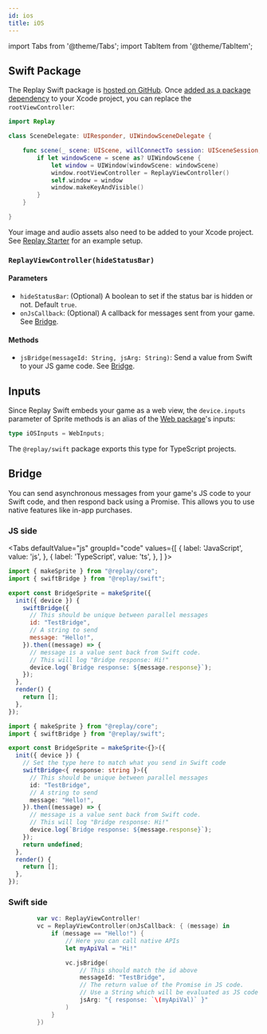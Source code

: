 ```yaml
---
id: ios
title: iOS
---
```


import Tabs from '@theme/Tabs';
import TabItem from '@theme/TabItem';

## Swift Package

The Replay Swift package is [hosted on GitHub](https://github.com/edbentley/replay-swift). Once [added as a package dependency](https://developer.apple.com/documentation/xcode/adding_package_dependencies_to_your_app) to your Xcode project, you can replace the `rootViewController`:

```swift {1,8}
import Replay

class SceneDelegate: UIResponder, UIWindowSceneDelegate {

    func scene(_ scene: UIScene, willConnectTo session: UISceneSession, options connectionOptions: UIScene.ConnectionOptions) {
        if let windowScene = scene as? UIWindowScene {
            let window = UIWindow(windowScene: windowScene)
            window.rootViewController = ReplayViewController()
            self.window = window
            window.makeKeyAndVisible()
        }
    }

}
```

Your image and audio assets also need to be added to your Xcode project. See [Replay Starter](starter.md) for an example setup.

### `ReplayViewController(hideStatusBar)`

#### Parameters

- `hideStatusBar`: (Optional) A boolean to set if the status bar is hidden or not. Default `true`.
- `onJsCallback`: (Optional) A callback for messages sent from your game. See [Bridge](#bridge).

#### Methods

- `jsBridge(messageId: String, jsArg: String)`: Send a value from Swift to your JS game code. See [Bridge](#bridge).

## Inputs

Since Replay Swift embeds your game as a web view, the `device.inputs` parameter of Sprite methods is an alias of the [Web package](web.md)'s inputs:

```ts
type iOSInputs = WebInputs;
```

The `@replay/swift` package exports this type for TypeScript projects.

## Bridge

You can send asynchronous messages from your game's JS code to your Swift code, and then respond back using a Promise. This allows you to use native features like in-app purchases.

### JS side

<Tabs
  defaultValue="js"
  groupId="code"
  values={[
    { label: 'JavaScript', value: 'js', },
    { label: 'TypeScript', value: 'ts', },
  ]
}>
<TabItem value="js">

```js
import { makeSprite } from "@replay/core";
import { swiftBridge } from "@replay/swift";

export const BridgeSprite = makeSprite({
  init({ device }) {
    swiftBridge({
      // This should be unique between parallel messages
      id: "TestBridge",
      // A string to send
      message: "Hello!",
    }).then((message) => {
      // message is a value sent back from Swift code.
      // This will log "Bridge response: Hi!"
      device.log(`Bridge response: ${message.response}`);
    });
  },
  render() {
    return [];
  },
});
```

</TabItem>
<TabItem value="ts">

```ts
import { makeSprite } from "@replay/core";
import { swiftBridge } from "@replay/swift";

export const BridgeSprite = makeSprite<{}>({
  init({ device }) {
    // Set the type here to match what you send in Swift code
    swiftBridge<{ response: string }>({
      // This should be unique between parallel messages
      id: "TestBridge",
      // A string to send
      message: "Hello!",
    }).then((message) => {
      // message is a value sent back from Swift code.
      // This will log "Bridge response: Hi!"
      device.log(`Bridge response: ${message.response}`);
    });
    return undefined;
  },
  render() {
    return [];
  },
});
```

</TabItem>
</Tabs>

### Swift side

```swift
        var vc: ReplayViewController!
        vc = ReplayViewController(onJsCallback: { (message) in
            if (message == "Hello!") {
                // Here you can call native APIs
                let myApiVal = "Hi!"

                vc.jsBridge(
                    // This should match the id above
                    messageId: "TestBridge",
                    // The return value of the Promise in JS code.
                    // Use a String which will be evaluated as JS code (like eval)
                    jsArg: "{ response: `\(myApiVal)` }"
                )
            }
        })
```
